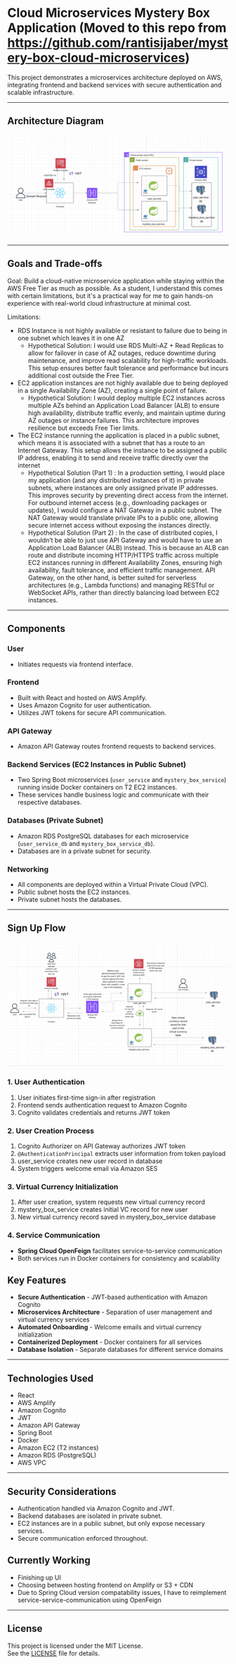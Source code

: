 # Cloud Microservices Mystery Box Application (Moved to this repo from https://github.com/rantisijaber/mystery-box-cloud-microservices)

This project demonstrates a microservices architecture deployed on AWS, integrating frontend and backend services with secure authentication and scalable infrastructure.

---

## Architecture Diagram

![Project Architecture](project_arch.png)


---
## Goals and Trade-offs

Goal: Build a cloud-native microservice application while staying within the AWS Free Tier as much as possible. As a student, I understand this comes with certain limitations, but it's a practical way for me to gain hands-on experience with real-world cloud infrastructure at minimal cost.

Limitations:

- RDS Instance is not highly available or resistant to failure due to being in one subnet which leaves it in one AZ
    - Hypothetical Solution: I would use RDS Multi-AZ + Read Replicas to allow for failover in case of AZ outages, reduce downtime during maintenance, and improve read scalability for high-traffic workloads. This setup ensures better fault tolerance and performance but incurs additional cost outside the Free Tier.
- EC2 application instances are not highly available due to being deployed in a single Availability Zone (AZ), creating a single point of failure.
    - Hypothetical Solution: I would deploy multiple EC2 instances across multiple AZs behind an Application Load Balancer (ALB) to ensure high availability, distribute traffic evenly, and maintain       uptime during AZ outages or instance failures. This architecture improves resilience but exceeds Free Tier limits.
- The EC2 instance running the application is placed in a public subnet, which means it is associated with a subnet that has a route to an Internet Gateway. This setup allows the instance to be assigned a public IP address, enabling it to send and receive traffic directly over the internet
    - Hypothetical Solution (Part 1) : In a production setting, I would place my application (and any distributed instances of it) in private subnets, where instances are only assigned private IP addresses. This improves security by preventing direct access from the internet. For outbound internet access (e.g., downloading packages or updates), I would configure a NAT Gateway in a public subnet. The NAT Gateway would translate private IPs to a public one, allowing secure internet access without exposing the instances directly.
    - Hypothetical Solution (Part 2) : In the case of distributed copies, I wouldn’t be able to just use API Gateway and would have to use an Application Load Balancer (ALB) instead. This is because an ALB can route and distribute incoming HTTP/HTTPS traffic across multiple EC2 instances running in different Availability Zones, ensuring high availability, fault tolerance, and efficient traffic management. API Gateway, on the other hand, is better suited for serverless architectures (e.g., Lambda functions) and managing RESTful or WebSocket APIs, rather than directly balancing load between EC2 instances.
---

## Components

### User
- Initiates requests via frontend interface.

### Frontend
- Built with React and hosted on AWS Amplify.
- Uses Amazon Cognito for user authentication.
- Utilizes JWT tokens for secure API communication.

### API Gateway
- Amazon API Gateway routes frontend requests to backend services.

### Backend Services (EC2 Instances in Public Subnet)
- Two Spring Boot microservices (`user_service` and `mystery_box_service`) running inside Docker containers on T2 EC2 instances.
- These services handle business logic and communicate with their respective databases.

### Databases (Private Subnet)
- Amazon RDS PostgreSQL databases for each microservice (`user_service_db` and `mystery_box_service_db`).
- Databases are in a private subnet for security.

### Networking
- All components are deployed within a Virtual Private Cloud (VPC).
- Public subnet hosts the EC2 instances.
- Private subnet hosts the databases.

---

## Sign Up Flow

![User Sync](user_sync.png)

### 1. User Authentication
1. User initiates first-time sign-in after registration
2. Frontend sends authentication request to Amazon Cognito
3. Cognito validates credentials and returns JWT token

### 2. User Creation Process
1. Cognito Authorizer on API Gateway authorizes JWT token
2. `@AuthenticationPrincipal` extracts user information from token payload
3. user_service creates new user record in database
4. System triggers welcome email via Amazon SES

### 3. Virtual Currency Initialization
1. After user creation, system requests new virtual currency record
2. mystery_box_service creates initial VC record for new user
3. New virtual currency record saved in mystery_box_service database

### 4. Service Communication
- **Spring Cloud OpenFeign** facilitates service-to-service communication
- Both services run in Docker containers for consistency and scalability

## Key Features

- **Secure Authentication** - JWT-based authentication with Amazon Cognito
- **Microservices Architecture** - Separation of user management and virtual currency services
- **Automated Onboarding** - Welcome emails and virtual currency initialization
- **Containerized Deployment** - Docker containers for all services
- **Database Isolation** - Separate databases for different service domains



---

## Technologies Used

- React
- AWS Amplify
- Amazon Cognito
- JWT
- Amazon API Gateway
- Spring Boot
- Docker
- Amazon EC2 (T2 instances)
- Amazon RDS (PostgreSQL)
- AWS VPC

---

## Security Considerations

- Authentication handled via Amazon Cognito and JWT.
- Backend databases are isolated in private subnet.
- EC2 instances are in a public subnet, but only expose necessary services.
- Secure communication enforced throughout.


## Currently Working

- Finishing up UI
- Choosing between hosting frontend on Amplify or S3 + CDN
- Due to Spring Cloud version compatability issues, I have to reimplement service-service-communication using OpenFeign



---

## License

This project is licensed under the MIT License.  
See the [LICENSE](LICENSE) file for details.
